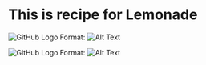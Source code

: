 # This is recipe for Lemonade

![GitHub Logo](/images/logo.png)
Format: ![Alt Text](url)

![GitHub Logo](/images/logo.png)
Format: ![Alt Text](<https://www.thespruceeats.com/thmb/v-57IQif_RLGIJ4LfFiR9dYk0s8=/960x0/filters:no_upscale():max_bytes(150000):strip_icc():format(webp)/easy-lemonade-recipe-2097136-hero-01-b5c078af86414780a155b1d794b91041.JPG>)
